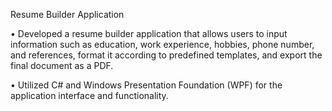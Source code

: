 Resume Builder Application 

•	Developed a resume builder application that allows users to input information such as education, work experience, hobbies, phone number, and references, format it according to predefined templates, and export the final document as a PDF.

•	Utilized C# and Windows Presentation Foundation (WPF) for the application interface and functionality.
